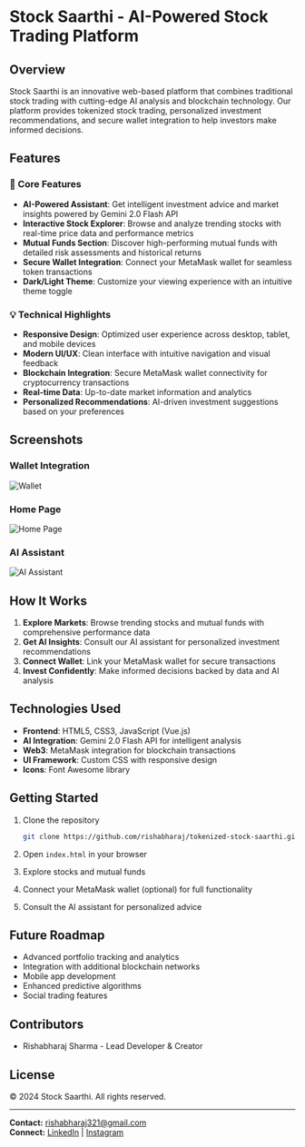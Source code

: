 # Stock Saarthi - AI-Powered Stock Trading Platform

## Overview

Stock Saarthi is an innovative web-based platform that combines traditional stock trading with cutting-edge AI analysis and blockchain technology. Our platform provides tokenized stock trading, personalized investment recommendations, and secure wallet integration to help investors make informed decisions.

## Features

### 🚀 Core Features

- **AI-Powered Assistant**: Get intelligent investment advice and market insights powered by Gemini 2.0 Flash API
- **Interactive Stock Explorer**: Browse and analyze trending stocks with real-time price data and performance metrics
- **Mutual Funds Section**: Discover high-performing mutual funds with detailed risk assessments and historical returns
- **Secure Wallet Integration**: Connect your MetaMask wallet for seamless token transactions
- **Dark/Light Theme**: Customize your viewing experience with an intuitive theme toggle

### 💡 Technical Highlights

- **Responsive Design**: Optimized user experience across desktop, tablet, and mobile devices
- **Modern UI/UX**: Clean interface with intuitive navigation and visual feedback
- **Blockchain Integration**: Secure MetaMask wallet connectivity for cryptocurrency transactions
- **Real-time Data**: Up-to-date market information and analytics
- **Personalized Recommendations**: AI-driven investment suggestions based on your preferences

## Screenshots

### Wallet Integration
![Wallet](https://drive.google.com/uc?export=view&id=1oFZpIbmrF2Rl08KfrhiMyAveIc9EUINF)

### Home Page
![Home Page](https://drive.google.com/uc?export=view&id=1tOf3b-x7e9kN4s8wurUolPf6zxZq5Kt1
)

### AI Assistant
![AI Assistant](https://drive.google.com/uc?export=view&id=1Ey3QidkaUd63zCHgCtT9WJEvFc4QXBPi)

## How It Works

1. **Explore Markets**: Browse trending stocks and mutual funds with comprehensive performance data
2. **Get AI Insights**: Consult our AI assistant for personalized investment recommendations
3. **Connect Wallet**: Link your MetaMask wallet for secure transactions
4. **Invest Confidently**: Make informed decisions backed by data and AI analysis

## Technologies Used

- **Frontend**: HTML5, CSS3, JavaScript (Vue.js)
- **AI Integration**: Gemini 2.0 Flash API for intelligent analysis
- **Web3**: MetaMask integration for blockchain transactions
- **UI Framework**: Custom CSS with responsive design
- **Icons**: Font Awesome library

## Getting Started

1. Clone the repository
   ```bash
   git clone https://github.com/rishabharaj/tokenized-stock-saarthi.git
   ```

2. Open `index.html` in your browser
3. Explore stocks and mutual funds
4. Connect your MetaMask wallet (optional) for full functionality
5. Consult the AI assistant for personalized advice

## Future Roadmap

- Advanced portfolio tracking and analytics
- Integration with additional blockchain networks
- Mobile app development
- Enhanced predictive algorithms
- Social trading features

## Contributors

- Rishabharaj Sharma - Lead Developer & Creator

## License

© 2024 Stock Saarthi. All rights reserved.

---

**Contact:** rishabharaj321@gmail.com  
**Connect:** [LinkedIn](https://www.linkedin.com/in/rishabharaj-sharma-57a7a8256) | [Instagram](https://www.instagram.com/eclipsor_rishabh)
